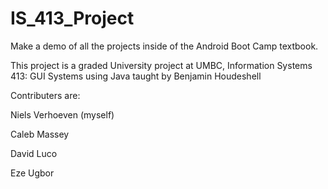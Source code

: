 # IS_413_Project

Make a demo of all the projects inside of the Android Boot Camp textbook.

This project is a graded University project at UMBC, Information Systems 413: GUI Systems using Java taught by Benjamin Houdeshell

Contributers are:

Niels Verhoeven (myself)

Caleb Massey

David Luco

Eze Ugbor
